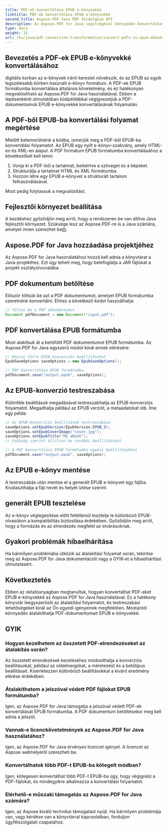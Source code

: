 ```yaml
---
title: PDF-ek konvertálása EPUB e-könyvekké
linktitle: PDF-ek konvertálása EPUB e-könyvekké
second_title: Aspose.PDF Java PDF feldolgozó API
description: Az Aspose.PDF for Java segítségével könnyedén konvertálhat PDF-eket EPUB e-könyvekké. Ismerje meg lépésről lépésre a PDF-ből EPUB-ba konvertálást és a GYIK-et.
type: docs
weight: 15
url: /hu/java/pdf-conversion-transformation/convert-pdfs-to-epub-ebooks/
---
```


## Bevezetés a PDF-ek EPUB e-könyvekké konvertálásához

digitális korban az e-könyvek iránti kereslet növekszik, és az EPUB az egyik legszélesebb körben használt e-könyv formátum. A PDF-ek EPUB formátumba konvertálása általános követelmény, és ez hatékonyan megvalósítható az Aspose.PDF for Java használatával. Ebben a lépésenkénti útmutatóban kódpéldákkal végigvezetjük a PDF-dokumentumok EPUB e-könyvekké konvertálásának folyamatán.

## A PDF-ből EPUB-ba konvertálási folyamat megértése

Mielőtt belemerülnénk a kódba, ismerjük meg a PDF-ből EPUB-ba konvertálási folyamatot. Az EPUB egy nyílt e-könyv-szabvány, amely HTML-en és XML-en alapul. A PDF formátum EPUB formátumba konvertálásához a következőket kell tenni:

1. Vonja ki a PDF-ből a tartalmat, beleértve a szöveget és a képeket.
2. Strukturálja a tartalmat HTML és XML formátumba.
3. Hozzon létre egy EPUB e-könyvet a strukturált tartalom felhasználásával.

Most pedig folytassuk a megvalósítást.

## Fejlesztői környezet beállítása

 A kezdéshez győződjön meg arról, hogy a rendszeren be van állítva Java fejlesztői környezet. Szüksége lesz az Aspose.PDF-re is a Java számára, amelyet innen szerezhet be[itt](https://releases.aspose.com/pdf/java/).

## Aspose.PDF for Java hozzáadása projektjéhez

Az Aspose.PDF for Java használatához hozzá kell adnia a könyvtárat a Java-projekthez. Ezt úgy teheti meg, hogy belefoglalja a JAR fájlokat a projekt osztályútvonalába.

## PDF dokumentum betöltése

Először töltsük be azt a PDF dokumentumot, amelyet EPUB formátumba szeretnénk konvertálni. Ehhez a következő kódot használhatja:

```java
// Töltse be a PDF dokumentumot
Document pdfDocument = new Document("input.pdf");
```

## PDF konvertálása EPUB formátumba

Most alakítsuk át a betöltött PDF dokumentumot EPUB formátumba. Az Aspose.PDF for Java egyszerű módot kínál ennek elérésére:

```java
// Hozzon létre EPUB-konverziós beállításokat
EpubSaveOptions saveOptions = new EpubSaveOptions();

// PDF konvertálása EPUB formátumba
pdfDocument.save("output.epub", saveOptions);
```

## Az EPUB-konverzió testreszabása

Különféle beállítások megadásával testreszabhatja az EPUB-konverziós folyamatot. Megadhatja például az EPUB verziót, a metaadatokat stb. Íme egy példa:

```java
// Az EPUB-konverziós beállítások testreszabása
saveOptions.setEpubVersion(EpubVersion.EPUB_3);
saveOptions.setEpubCoverImage("cover.jpg");
saveOptions.setEpubTitle("My eBook");
// Szükség szerint állítson be további beállításokat

// A PDF konvertálása EPUB formátumba egyéni beállításokkal
pdfDocument.save("output.epub", saveOptions);
```

## Az EPUB e-könyv mentése

A testreszabás után mentse el a generált EPUB e-könyvet egy fájlba. Kiválaszthatja a fájl nevét és helyét ízlése szerint.

## generált EPUB tesztelése

Az e-könyv véglegesítése előtt feltétlenül tesztelje le különböző EPUB-olvasókon a kompatibilitás biztosítása érdekében. Győződjön meg arról, hogy a formázás és az elrendezés megfelel az elvárásoknak.

## Gyakori problémák hibaelhárítása

Ha bármilyen problémába ütközik az átalakítási folyamat során, tekintse meg az Aspose.PDF for Java dokumentációt vagy a GYIK-et a hibaelhárítási útmutatásért.

## Következtetés

Ebben az oktatóanyagban megtanultuk, hogyan konvertálhat PDF-eket EPUB e-könyvekké az Aspose.PDF for Java használatával. Ez a hatékony könyvtár leegyszerűsíti az átalakítási folyamatot, és testreszabási lehetőségeket kínál az Ön egyedi igényeinek megfelelően. Mostantól könnyedén átalakíthatja PDF-dokumentumait EPUB e-könyvekké.

## GYIK

### Hogyan kezelhetem az összetett PDF-elrendezéseket az átalakítás során?

Az összetett elrendezések kezeléséhez módosíthatja a konverziós beállításokat, például az oldalmargókat, a méretezést és a betűtípus beállításait. Kísérletezzen különböző beállításokkal a kívánt eredmény elérése érdekében.

### Átalakíthatom a jelszóval védett PDF fájlokat EPUB formátumba?

Igen, az Aspose.PDF for Java támogatja a jelszóval védett PDF-ek konvertálását EPUB formátumba. A PDF dokumentum betöltésekor meg kell adnia a jelszót.

### Vannak-e licenckövetelmények az Aspose.PDF for Java használatához?

Igen, az Aspose.PDF for Java érvényes licencet igényel. A licencet az Aspose webhelyéről szerezheti be.

### Konvertálhatok több PDF-t EPUB-ba kötegelt módban?

Igen, kötegesen konvertálhat több PDF-t EPUB-ba úgy, hogy végignézi a PDF-fájlokat, és mindegyikre alkalmazza a konvertálási folyamatot.

### Elérhető-e műszaki támogatás az Aspose.PDF for Java számára?

Igen, az Aspose kiváló technikai támogatást nyújt. Ha bármilyen problémája van, vagy kérdése van a könyvtárral kapcsolatban, forduljon ügyfélszolgálati csapatához.